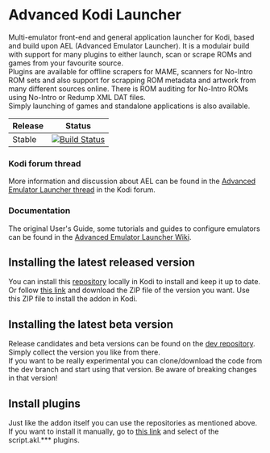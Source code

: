 # Advanced Kodi Launcher #

Multi-emulator front-end and general application launcher for Kodi, based and build upon AEL (Advanced Emulator Launcher). 
It is a modulair build with support for many plugins to either launch, scan or scrape ROMs and games from your favourite source.  
Plugins are available for offline scrapers for MAME, scanners for No-Intro ROM sets and also support for scrapping ROM metadata and artwork from many different sources online. There is ROM auditing for No-Intro ROMs using No-Intro or Redump XML DAT files.  
Simply launching of games and standalone applications is also available.

| Release | Status |
|----|----|
| Stable | [![Build Status](https://dev.azure.com/jnpro/AKL/_apis/build/status/plugin.program.akl?branchName=master-fork)](https://dev.azure.com/jnpro/AKL/_build/latest?definitionId=5&branchName=master-fork) |

### Kodi forum thread ###

More information and discussion about AEL can be found in the [Advanced Emulator Launcher thread] 
in the Kodi forum.

[Advanced Emulator Launcher thread]: https://forum.kodi.tv/showthread.php?tid=287826

### Documentation ###

The original User's Guide, some tutorials and guides to configure emulators can be found in 
the [Advanced Emulator Launcher Wiki].

[Advanced Emulator Launcher Wiki]: https://github.com/Wintermute0110/plugin.program.advanced.emulator.launcher/wiki

## Installing the latest released version ##

You can install this [repository](https://github.com/chrisism/repository.chrisism) locally in Kodi to install and keep it up to date. Or follow [this link](https://github.com/chrisism/repository.chrisism/tree/master/plugin.program.AEL) 
and download the ZIP file of the version you want. Use this ZIP file to install the addon in Kodi.

## Installing the latest beta version ##
Release candidates and beta versions can be found on the [dev repository](https://github.com/chrisism/dev.repository.chrisism). Simply collect the version you like from there.  
If you want to be really experimental you can clone/download the code from the dev branch and start using that version. Be aware of breaking changes in that version!

## Install plugins
Just like the addon itself you can use the repositories as mentioned above. If you want to install it manually, go to [this link](https://github.com/chrisism/repository.chrisism) and select of the script.akl.*** plugins.
